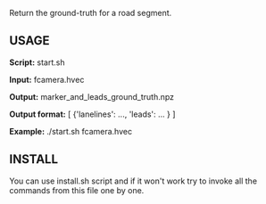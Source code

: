 Return the ground-truth for a road segment.

## USAGE

**Script:** start.sh

**Input:** fcamera.hvec

**Output:** marker_and_leads_ground_truth.npz

**Output format:** [ {'lanelines': ..., 'leads': ... } ]

**Example:** ./start.sh fcamera.hvec

## INSTALL 

You can use install.sh script and if it won't work try to invoke all the commands
from this file one by one.


